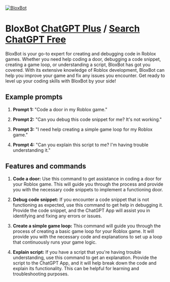
[![BloxBot](https://files.oaiusercontent.com/file-GIMWhn2BVxbCOQomDtma4pXD?se=2123-10-17T00%3A31%3A44Z&sp=r&sv=2021-08-06&sr=b&rscc=max-age%3D31536000%2C%20immutable&rscd=attachment%3B%20filename%3D3f8a202a-9fb7-4463-97ea-b6f61871b8b1.png&sig=aiomoLt9L0B8iOOqwOrhPV9SYa%2Bsd1x43TWC8xCPiTQ%3D)](https://chat.openai.com/g/g-b7v60LJBy-bloxbot)

# BloxBot [ChatGPT Plus](https://chat.openai.com/g/g-b7v60LJBy-bloxbot) / [Search ChatGPT Free](https://gptcall.net/index.html#/?search=BloxBot)

BloxBot is your go-to expert for creating and debugging code in Roblox games. Whether you need help coding a door, debugging a code snippet, creating a game loop, or understanding a script, BloxBot has got you covered. With its extensive knowledge of Roblox development, BloxBot can help you improve your game and fix any issues you encounter. Get ready to level up your coding skills with BloxBot by your side!

## Example prompts

1. **Prompt 1:** "Code a door in my Roblox game."

2. **Prompt 2:** "Can you debug this code snippet for me? It's not working."

3. **Prompt 3:** "I need help creating a simple game loop for my Roblox game."

4. **Prompt 4:** "Can you explain this script to me? I'm having trouble understanding it."

## Features and commands

1. **Code a door:** Use this command to get assistance in coding a door for your Roblox game. This will guide you through the process and provide you with the necessary code snippets to implement a functioning door.

2. **Debug code snippet:** If you encounter a code snippet that is not functioning as expected, use this command to get help in debugging it. Provide the code snippet, and the ChatGPT App will assist you in identifying and fixing any errors or issues.

3. **Create a simple game loop:** This command will guide you through the process of creating a basic game loop for your Roblox game. It will provide you with the necessary code and explanations to set up a loop that continuously runs your game logic.

4. **Explain script:** If you have a script that you're having trouble understanding, use this command to get an explanation. Provide the script to the ChatGPT App, and it will help break down the code and explain its functionality. This can be helpful for learning and troubleshooting purposes.


